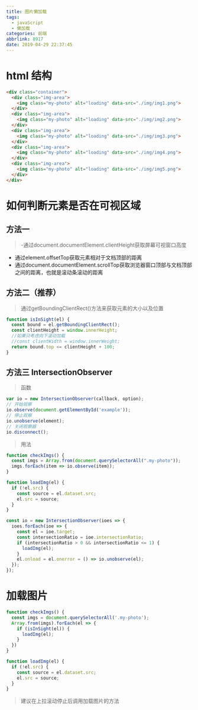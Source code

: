 ```yaml
---
title: 图片懒加载
tags:
  - javaScript
  - 懒加载
categories: 前端
abbrlink: 8917
date: 2019-04-29 22:37:45
---
```


<!-- more -->

# html 结构

```html
<div class="container">
  <div class="img-area">
    <img class="my-photo" alt="loading" data-src="./img/img1.png">
  </div>
  <div class="img-area">
    <img class="my-photo" alt="loading" data-src="./img/img2.png">
  </div>
  <div class="img-area">
    <img class="my-photo" alt="loading" data-src="./img/img3.png">
  </div>
  <div class="img-area">
    <img class="my-photo" alt="loading" data-src="./img/img4.png">
  </div>
  <div class="img-area">
    <img class="my-photo" alt="loading" data-src="./img/img5.png">
  </div>
</div>
```


# 如何判断元素是否在可视区域
## 方法一

> -通过document.documentElement.clientHeight获取屏幕可视窗口高度
- 通过element.offsetTop获取元素相对于文档顶部的距离
- 通过document.documentElement.scrollTop获取浏览器窗口顶部与文档顶部之间的距离，也就是滚动条滚动的距离

## 方法二（推荐）
> 通过getBoundingClientRect()方法来获取元素的大小以及位置

```js
function isInSight(el) {
  const bound = el.getBoundingClientRect();
  const clientHeight = window.innerHeight;
  //如果只考虑向下滚动加载
  //const clientWidth = window.innerWeight;
  return bound.top <= clientHeight + 100;
}
```

## 方法三 IntersectionObserver

> 函数

```js
var io = new IntersectionObserver(callback, option);
// 开始观察
io.observe(document.getElementById('example'));
// 停止观察
io.unobserve(element);
// 关闭观察器
io.disconnect();
```

> 用法

```js
function checkImgs() {
  const imgs = Array.from(document.querySelectorAll(".my-photo"));
  imgs.forEach(item => io.observe(item));
}

function loadImg(el) {
  if (!el.src) {
    const source = el.dataset.src;
    el.src = source;
  }
}

const io = new IntersectionObserver(ioes => {
  ioes.forEach(ioe => {
    const el = ioe.target;
    const intersectionRatio = ioe.intersectionRatio;
    if (intersectionRatio > 0 && intersectionRatio <= 1) {
      loadImg(el);
    }
    el.onload = el.onerror = () => io.unobserve(el);
  });
});
```
# 加载图片

```js
function checkImgs() {
  const imgs = document.querySelectorAll('.my-photo');
  Array.from(imgs).forEach(el => {
    if (isInSight(el)) {
      loadImg(el);
    }
  })
}

function loadImg(el) {
  if (!el.src) {
    const source = el.dataset.src;
    el.src = source;
  }
}
```


> 建议在上拉滚动停止后调用加载图片的方法

